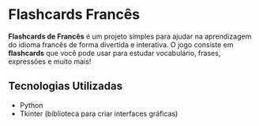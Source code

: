 # Flashcards Francês

**Flashcards de Francês** é um projeto simples para ajudar na aprendizagem do idioma francês de forma divertida e interativa. O jogo consiste em **flashcards** que você pode usar para estudar vocabulário, frases, expressões e muito mais!

## Tecnologias Utilizadas

- Python
- Tkinter (biblioteca para criar interfaces gráficas)
  


